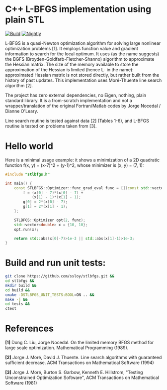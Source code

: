 # C++ L-BFGS implementation using plain STL

[![Build](https://github.com/ssloy/stlbfgs/actions/workflows/continuous.yml/badge.svg)](https://github.com/ssloy/stlbfgs/actions/workflows/continuous.yml) [![Nightly](https://github.com/ssloy/stlbfgs/actions/workflows/nightly.yml/badge.svg)](https://github.com/ssloy/stlbfgs/actions/workflows/nightly.yml)

L-BFGS is a quasi-Newton optimization algorithm for solving large nonlinear optimization problems [1]. It employs function value and gradient information to search for the local optimum. It uses (as the name suggests) the BGFS (Broyden-Goldfarb-Fletcher-Shanno) algorithm to approximate the Hessian matrix. The size of the memory available to store the approximation of the Hessian is limited (hence L- in the name): approximated Hessian matrix is not stored directly, but rather built from the history of past updates. This implementation uses Moré-Thuente line search algorithm [2].

The project has zero external dependencies, no Eigen, nothing, plain standard library. It is a from-scratch implementation and not a wrapper/translation of the original Fortran/Matlab codes by Jorge Nocedal / Dianne O'Leary.

Line search routine is tested against data [2] (Tables 1-6), and L-BFGS routine is tested on problems taken from [3].

# Hello world
Here is a minimal usage example: it shows a minimization of a 2D quadratic function f(x, y) = (x-7)^2 + (y-1)^2, whose minimizer is (x, y) = (7, 1):

```cpp
#include "stlbfgs.h"

int main() {
    const STLBFGS::Optimizer::func_grad_eval func = [](const std::vector<double> &x, double &f, std::vector<double> &g) {
        f = (x[0] - 7)*(x[0] - 7) +
            (x[1] - 1)*(x[1] - 1);
        g[0] = 2*(x[0] - 7);
        g[1] = 2*(x[1] - 1);
    };

    STLBFGS::Optimizer opt(2, func);
    std::vector<double> x = {10, 10};
    opt.run(x);

    return std::abs(x[0]-7)>1e-3 || std::abs(x[1]-1)>1e-3;
}

```

# Build and run unit tests:
```sh
git clone https://github.com/ssloy/stlbfgs.git &&
cd stlbfgs &&
mkdir build &&
cd build &&
cmake -DSTLBFGS_UNIT_TESTS:BOOL=ON .. &&
make -j &&
cd tests &&
ctest
```

# References
**[1]** Dong C. Liu, Jorge Nocedal. On the limited memory BFGS method for large scale optimization. Mathematical Programming (1989).

**[2]** Jorge J. Moré, David J. Thuente. Line search algorithms with guaranteed sufficient decrease. ACM Transactions on Mathematical Software  (1994)

**[3]** Jorge J. Moré, Burton S. Garbow, Kenneth E. Hillstrom, "Testing Unconstrained Optimization Software", ACM Transactions on Mathematical Software  (1981)

